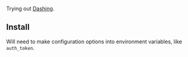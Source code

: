 Trying out [Dashing](http://shopify.github.com/dashing).

## Install

Will need to make configuration options into environment variables, like ```auth_token```.

